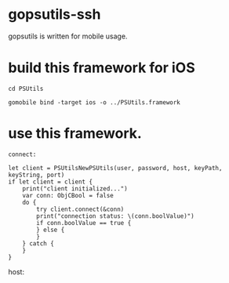 # gopsutils-ssh
gopsutils is written for mobile usage.


# build this framework for iOS
```
cd PSUtils

gomobile bind -target ios -o ../PSUtils.framework
```


# use this framework.

```
connect:

let client = PSUtilsNewPSUtils(user, password, host, keyPath, keyString, port)
if let client = client {
    print("client initialized...")
    var conn: ObjCBool = false
    do {
        try client.connect(&conn)
        print("connection status: \(conn.boolValue)")
        if conn.boolValue == true {
        } else {
        }
    } catch {
    }
}
```

host:
```


```
